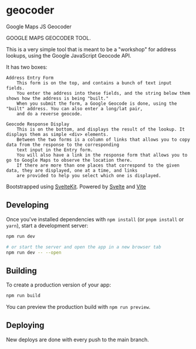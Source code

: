 # geocoder

Google Maps JS Geocoder

GOOGLE MAPS GEOCODER TOOL.

This is a very simple tool that is meant to be a "workshop" for address lookups, using the Google JavaScript Geocode API.

It has two boxes:

    Address Entry Form
        This form is on the top, and contains a bunch of text input fields.
        You enter the address into these fields, and the string below them shows how the address is being "built."
        When you submit the form, a Google Geocode is done, using the "built" address. You can also enter a long/lat pair,
        and do a reverse geocode.

    Geocode Response Display
        This is on the bottom, and displays the result of the lookup. It displays them as simple <div> elements.
        Between the two forms is a column of links that allows you to copy data from the response to the corresponding
        text input in the Entry form.
        You will also have a link in the response form that allows you to go to Google Maps to observe the location there.
        If there are more than one places that correspond to the given data, they are displayed, one at a time, and links
        are provided to help you select which one is displayed.


Bootstrapped using [SvelteKit](https://kit.svelte.dev/). Powered by [Svelte](https://svelte.dev/) and [Vite](https://vitejs.dev/)

## Developing

Once you've installed dependencies with `npm install` (or `pnpm install` or `yarn`), start a development server:

```bash
npm run dev

# or start the server and open the app in a new browser tab
npm run dev -- --open
```

## Building

To create a production version of your app:

```bash
npm run build
```

You can preview the production build with `npm run preview`.

## Deploying

New deploys are done with every push to the main branch.    